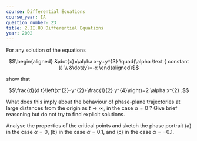 ```yaml
---
course: Differential Equations
course_year: IA
question_number: 23
title: 2.II.8D Differential Equations
year: 2002
---
```



For any solution of the equations

$$\begin{aligned}
&\dot{x}=\alpha x-y+y^{3} \quad(\alpha \text { constant }) \\
&\dot{y}=-x
\end{aligned}$$

show that

$$\frac{d}{d t}\left(x^{2}-y^{2}+\frac{1}{2} y^{4}\right)=2 \alpha x^{2} .$$

What does this imply about the behaviour of phase-plane trajectories at large distances from the origin as $t \rightarrow \infty$, in the case $\alpha=0$ ? Give brief reasoning but do not try to find explicit solutions.

Analyse the properties of the critical points and sketch the phase portrait (a) in the case $\alpha=0$, (b) in the case $\alpha=0.1$, and (c) in the case $\alpha=-0.1$.